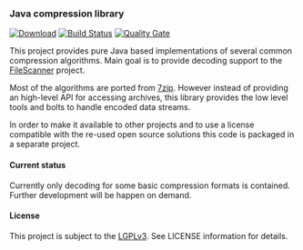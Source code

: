 ### Java compression library

[![Download](https://api.bintray.com/packages/hdecarne/maven/java-compression/images/download.svg)](https://bintray.com/hdecarne/maven/java-compression/_latestVersion)
[![Build Status](https://travis-ci.com/hdecarne/java-compression.svg?branch=master)](https://travis-ci.com/hdecarne/java-compression)
[![Quality Gate](https://sonarcloud.io/api/project_badges/measure?project=de.carne.common%3Ajava-compression&metric=alert_status)](https://sonarcloud.io/dashboard/index/de.carne.common:java-compression)

This project provides pure Java based implementations of several common compression algorithms.
Main goal is to provide decoding support to the [FileScanner](https://www.filescanner.org) project.

Most of the algorithms are ported from [7zip](http://7zip.org). However instead of providing an high-level API for
accessing archives, this library provides the low level tools and bolts to handle encoded data streams.

In order to make it available to other projects and to use a license compatible with the re-used open source
solutions this code is packaged in a separate project.

#### Current status
Currently only decoding for some basic compression formats is contained. Further development will be happen on demand.

#### License
This project is subject to the [LGPLv3](http://www.gnu.org/licenses/lgpl-3.0.en.html).
See LICENSE information for details.
